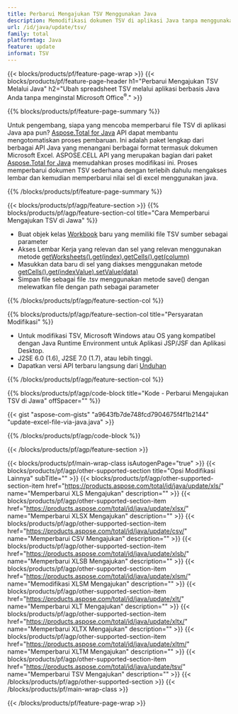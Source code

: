 ```yaml
---
title: Perbarui Mengajukan TSV Menggunakan Java
description: Memodifikasi dokumen TSV di aplikasi Java tanpa menggunakan Microsoft Excel. Optimalkan kode untuk cara tercepat menulis dan mengedit file excel di java.
url: /id/java/update/tsv/
family: total
platformtag: Java
feature: update
informat: TSV
---
```

{{< blocks/products/pf/feature-page-wrap >}}
{{< blocks/products/pf/feature-page-header h1="Perbarui Mengajukan TSV Melalui Java" h2="Ubah spreadsheet TSV melalui aplikasi berbasis Java Anda tanpa menginstal Microsoft Office<sup>&reg;</sup>." >}}

{{% blocks/products/pf/feature-page-summary %}}

Untuk pengembang, siapa yang mencoba memperbarui file TSV di aplikasi Java apa pun? [Aspose.Total for Java](https://products.aspose.com/total/java/) API dapat membantu mengotomatiskan proses pembaruan. Ini adalah paket lengkap dari berbagai API Java yang menangani berbagai format termasuk dokumen Microsoft Excel. ASPOSE.CELL API yang merupakan bagian dari paket [Aspose.Total for Java](https://products.aspose.com/total/java/) memudahkan proses modifikasi ini. Proses memperbarui dokumen TSV sederhana dengan terlebih dahulu mengakses lembar dan kemudian memperbarui nilai sel di excel menggunakan java.

{{% /blocks/products/pf/feature-page-summary %}}

{{< blocks/products/pf/agp/feature-section >}}
{{% blocks/products/pf/agp/feature-section-col title="Cara Memperbarui Mengajukan TSV di Jawa" %}}

- Buat objek kelas [Workbook](https://reference.aspose.com/cells/java/com.aspose.cells/Workbook) baru yang memiliki file TSV sumber sebagai parameter
- Akses Lembar Kerja yang relevan dan sel yang relevan menggunakan metode [getWorksheets().get(index).getCells().get(column)](https://reference.aspose.com/cells/java/com.aspose.cells/cells#Item%20(int))
- Masukkan data baru di sel yang diakses menggunakan metode [getCells().get(indexValue).setValue(data)](https://reference.aspose.com/cells/java/com.aspose.cells/cell#Value)
- Simpan file sebagai file .tsv menggunakan metode save() dengan melewatkan file dengan path sebagai parameter

{{% /blocks/products/pf/agp/feature-section-col %}}

{{% blocks/products/pf/agp/feature-section-col title="Persyaratan Modifikasi" %}}

- Untuk modifikasi TSV, Microsoft Windows atau OS yang kompatibel dengan Java Runtime Environment untuk Aplikasi JSP/JSF dan Aplikasi Desktop.
- J2SE 6.0 (1.6), J2SE 7.0 (1.7), atau lebih tinggi.
- Dapatkan versi API terbaru langsung dari [Unduhan](https://docs.aspose.com/cells/java/installation/)

{{% /blocks/products/pf/agp/feature-section-col %}}

{{% blocks/products/pf/agp/code-block title="Kode - Perbarui Mengajukan TSV di Jawa" offSpacer="" %}}

{{< gist "aspose-com-gists" "a9643fb7de748fcd7904675f4f1b2144" "update-excel-file-via-java.java" >}}

{{% /blocks/products/pf/agp/code-block %}}

{{< /blocks/products/pf/agp/feature-section >}}

{{< blocks/products/pf/main-wrap-class isAutogenPage="true" >}}
{{< blocks/products/pf/agp/other-supported-section title="Opsi Modifikasi Lainnya" subTitle="" >}}
{{< blocks/products/pf/agp/other-supported-section-item href="https://products.aspose.com/total/id/java/update/xls/" name="Memperbarui XLS Mengajukan" description="" >}}
{{< blocks/products/pf/agp/other-supported-section-item href="https://products.aspose.com/total/id/java/update/xlsx/" name="Memperbarui XLSX Mengajukan" description="" >}}
{{< blocks/products/pf/agp/other-supported-section-item href="https://products.aspose.com/total/id/java/update/csv/" name="Memperbarui CSV Mengajukan" description="" >}}
{{< blocks/products/pf/agp/other-supported-section-item href="https://products.aspose.com/total/id/java/update/xlsb/" name="Memperbarui XLSB Mengajukan" description="" >}}
{{< blocks/products/pf/agp/other-supported-section-item href="https://products.aspose.com/total/id/java/update/xlsm/" name="Memodifikasi XLSM Mengajukan" description="" >}}
{{< blocks/products/pf/agp/other-supported-section-item href="https://products.aspose.com/total/id/java/update/xlt/" name="Memperbarui XLT Mengajukan" description="" >}}
{{< blocks/products/pf/agp/other-supported-section-item href="https://products.aspose.com/total/id/java/update/xltx/" name="Memperbarui XLTX Mengajukan" description="" >}}
{{< blocks/products/pf/agp/other-supported-section-item href="https://products.aspose.com/total/id/java/update/xltm/" name="Memperbarui XLTM Mengajukan" description="" >}}
{{< blocks/products/pf/agp/other-supported-section-item href="https://products.aspose.com/total/id/java/update/tsv/" name="Memperbarui TSV Mengajukan" description="" >}}
{{< /blocks/products/pf/agp/other-supported-section >}}
{{< /blocks/products/pf/main-wrap-class >}}

{{< /blocks/products/pf/feature-page-wrap >}}